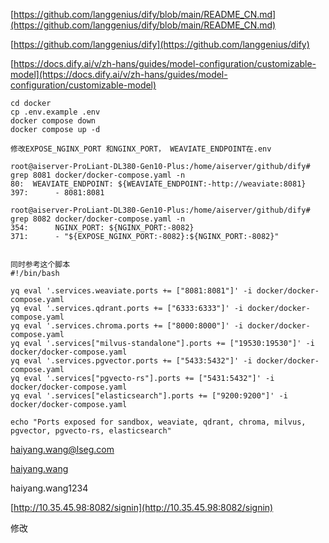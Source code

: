[https://github.com/langgenius/dify/blob/main/README_CN.md](https://github.com/langgenius/dify/blob/main/README_CN.md)

[https://github.com/langgenius/dify](https://github.com/langgenius/dify)

[https://docs.dify.ai/v/zh-hans/guides/model-configuration/customizable-model](https://docs.dify.ai/v/zh-hans/guides/model-configuration/customizable-model)

```
cd docker
cp .env.example .env
docker compose down
docker compose up -d

修改EXPOSE_NGINX_PORT 和NGINX_PORT， WEAVIATE_ENDPOINT在.env

root@aiserver-ProLiant-DL380-Gen10-Plus:/home/aiserver/github/dify# grep 8081 docker/docker-compose.yaml -n
80:  WEAVIATE_ENDPOINT: ${WEAVIATE_ENDPOINT:-http://weaviate:8081}
397:      - 8081:8081

root@aiserver-ProLiant-DL380-Gen10-Plus:/home/aiserver/github/dify# grep 8082 docker/docker-compose.yaml -n
354:      NGINX_PORT: ${NGINX_PORT:-8082}
371:      - "${EXPOSE_NGINX_PORT:-8082}:${NGINX_PORT:-8082}"


同时参考这个脚本
#!/bin/bash

yq eval '.services.weaviate.ports += ["8081:8081"]' -i docker/docker-compose.yaml
yq eval '.services.qdrant.ports += ["6333:6333"]' -i docker/docker-compose.yaml
yq eval '.services.chroma.ports += ["8000:8000"]' -i docker/docker-compose.yaml
yq eval '.services["milvus-standalone"].ports += ["19530:19530"]' -i docker/docker-compose.yaml
yq eval '.services.pgvector.ports += ["5433:5432"]' -i docker/docker-compose.yaml
yq eval '.services["pgvecto-rs"].ports += ["5431:5432"]' -i docker/docker-compose.yaml
yq eval '.services["elasticsearch"].ports += ["9200:9200"]' -i docker/docker-compose.yaml

echo "Ports exposed for sandbox, weaviate, qdrant, chroma, milvus, pgvector, pgvecto-rs, elasticsearch"
```

[haiyang.wang@lseg.com](http://haiyang.wang@lseg.com)

[haiyang.wang](http://haiyang.wang@lseg.com)

haiyang.wang1234

[http://10.35.45.98:8082/signin](http://10.35.45.98:8082/signin)

修改